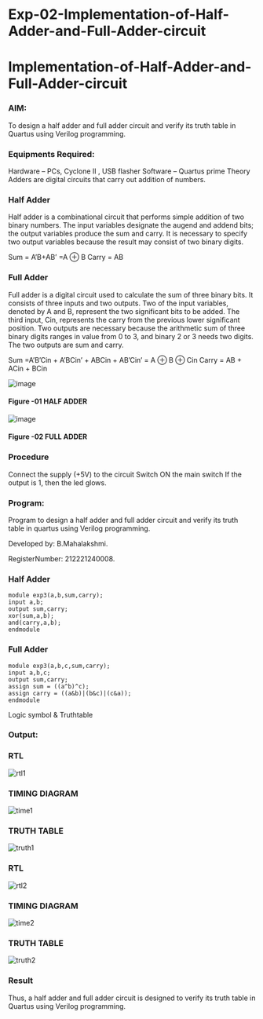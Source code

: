 # Exp-02-Implementation-of-Half-Adder-and-Full-Adder-circuit

# Implementation-of-Half-Adder-and-Full-Adder-circuit
### AIM:
To design a half adder and full adder circuit and verify its truth table in Quartus using Verilog programming.

### Equipments Required:
Hardware – PCs, Cyclone II , USB flasher
Software – Quartus prime
Theory
Adders are digital circuits that carry out addition of numbers.

### Half Adder
Half adder is a combinational circuit that performs simple addition of two binary numbers. The input variables designate the augend and addend bits; the output variables produce the sum and carry. It is necessary to specify two output variables because the result may consist of two binary digits.

Sum = A’B+AB’ =A ⊕ B Carry = AB

### Full Adder
Full adder is a digital circuit used to calculate the sum of three binary bits. It consists of three inputs and two outputs. Two of the input variables, denoted by A and B, represent the two significant bits to be added. The third input, Cin, represents the carry from the previous lower significant position. Two outputs are necessary because the arithmetic sum of three binary digits ranges in value from 0 to 3, and binary 2 or 3 needs two digits. The two outputs are sum and carry.

Sum =A’B’Cin + A’BCin’ + ABCin + AB’Cin’ = A ⊕ B ⊕ Cin Carry = AB + ACin + BCin

 ![image](https://user-images.githubusercontent.com/36288975/163552156-a13e5a56-c638-4110-97d9-8896907c8d25.png)

#### Figure -01 HALF ADDER 


![image](https://user-images.githubusercontent.com/36288975/163552057-b3547877-6d07-45b4-b7e0-bcfebfad9e1d.png)

#### Figure -02 FULL ADDER 

### Procedure

Connect the supply (+5V) to the circuit
Switch ON the main switch
If the output is 1, then the led glows.

### Program:
Program to design a half adder and full adder circuit and verify its truth table in quartus using Verilog programming.

Developed by: B.Mahalakshmi.

RegisterNumber: 212221240008.
### Half Adder
```
module exp3(a,b,sum,carry);
input a,b;
output sum,carry;
xor(sum,a,b);
and(carry,a,b);
endmodule 
```
### Full Adder
```
module exp3(a,b,c,sum,carry);
input a,b,c;
output sum,carry;
assign sum = ((a^b)^c);
assign carry = ((a&b)|(b&c)|(c&a));
endmodule
```
Logic symbol & Truthtable
### Output:
### RTL
![rtl1](https://user-images.githubusercontent.com/93427286/195987857-f7503ac4-57c9-4682-a388-a9f653b3abfc.jpg)

### TIMING DIAGRAM
![time1](https://user-images.githubusercontent.com/93427286/195987864-1bebacc5-68bb-4a5b-b5cc-f22e680e06fa.jpg)


### TRUTH TABLE
![truth1](https://user-images.githubusercontent.com/93427286/195987880-a4939e56-a0a5-4dfc-99bf-9274a215cc4e.jpg)
### RTL
![rtl2](https://user-images.githubusercontent.com/93427286/195987899-785ae52b-13ca-4bbf-98fe-0a5c58fdb407.jpg)

### TIMING DIAGRAM
![time2](https://user-images.githubusercontent.com/93427286/195987906-730fc733-382c-401f-91e1-b687d096881a.jpg)

### TRUTH TABLE
![truth2](https://user-images.githubusercontent.com/93427286/195987910-ca5f9efa-761e-49a9-aeed-0324dd5aca1c.jpg)


### Result
Thus, a half adder and full adder circuit is designed to verify its truth table in Quartus using Verilog programming.
